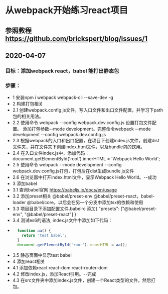 # 从webpack开始练习react项目
## 参照教程 https://github.com/brickspert/blog/issues/1
## 2020-04-07
 ### 目标：添加webpack react，babel 能打出静态包
 ### 步骤：
* 1 安装npm i webpack webpack-cli --save-dev -g
* 2 构建打包相关
* 2.1 创建webpack.config.js文件，写入口文件和出口文件配置，并学习下path包的相关用法。
* 2.2 使用命令 webpack --config webpack.dev.config.js 设置打包文件配置。 添加打包参数--mode development。完整命令webpack --mode development --config webpack.dev.config.js
* 2.3 根据webpack的入口和出口配置，在项目下创建index.js文件，创建dist文件夹，并在文件夹下创建index.html文件，以及bundle包的饮用。
* 2.4 在入口文件index.js中，添加代码：document.getElementById('root').innerHTML = 'Webpack Hello World';
* 2.5 使用命令 webpack --mode development --config webpack.dev.config.js打包，打包后在dist生成bundle.js文件
* 2.6 在浏览器中打开index.html文件，显示Webpack Hello World。--成功
* 3 添加babel
* 3.1 查询babel官网 https://babeljs.io/docs/en/usage
* 3.2 添加preset相关 @babel/preset-env @babel/preset-react，babel-loader @babel/core。以后会在另一个分支中添加tsx的依赖和使用
* 3.3 项目目录下添加配置文件.babelrc 添加{ "presets": ["@babel/preset-env", "@babel/preset-react"] }
* 3.4 测试es6的语法, index.js文件中添加如下代码：
* ```javascript
    function aa() {
      return 'test babel';
    }
    document.getElementById('root').innerHTML = aa();
  ```
* 3.5 静态页面中显示test babel
* 4 添加react相关
* 4.1 添加依赖react react-dom react-router-dom
* 4.2 修改index.js，添加React引用。--完成
* 4.3 在src文件夹中添加index.js文件，创建一个React类型的文件。然后打包。



